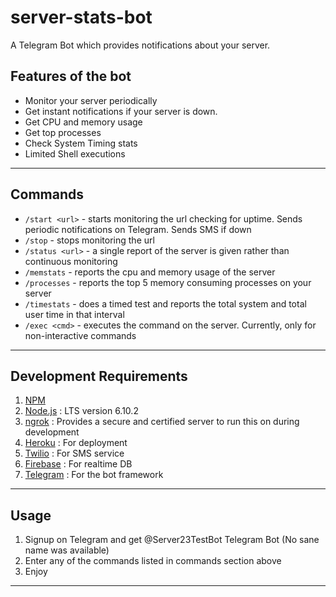 # server-stats-bot
A Telegram Bot which provides notifications about your server.

## Features of the bot
- Monitor your server periodically
- Get instant notifications if your server is down.
- Get CPU and memory usage
- Get top processes
- Check System Timing stats
- Limited Shell executions

---
## Commands
- `/start <url>` -  starts monitoring the url checking for uptime. Sends periodic notifications on Telegram. Sends SMS if down
- `/stop` -         stops monitoring the url
- `/status <url>` - a single report of the server is given rather than continuous monitoring
- `/memstats` -     reports the cpu and memory usage of the server
- `/processes` -    reports the top 5 memory consuming processes on your server
- `/timestats` -    does a timed test and reports the total system and total user time in that interval
- `/exec <cmd>` -   executes the <cmd> command on the server. Currently, only for non-interactive commands

---
## Development Requirements
1. [NPM](https://www.npmjs.com/get-npm)
2. [Node.js](https://github.com/nodejs/node) : LTS version 6.10.2
3. [ngrok](https://ngrok.com/download) : Provides a secure and certified server to run this on during development
4. [Heroku](http://heroku.com/) : For deployment
5. [Twilio](https://www.twilio.com/) : For SMS service
6. [Firebase](https://firebase.google.com/) : For realtime DB
7. [Telegram](https://telegram.org/) : For the bot framework

---
## Usage
1. Signup on Telegram and get @Server23TestBot Telegram Bot (No sane name was available)
2. Enter any of the commands listed in commands section above
3. Enjoy

---
